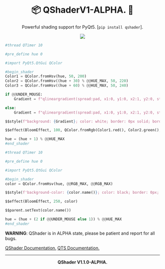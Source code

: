 <h1 align="center">📦 QShaderV1-ALPHA. 💫</h1>
<p align="center">Powerful shading support for PyQt5. [<code>pip install qshader</code>].</p>
<p align="center"><img src="shaders.gif"></p>

```python
#thread QTimer 10

#pre_define hue 0

#import PyQt5.QtGui QColor

#begin_shader
Color1 = QColor.fromHsv(hue, 50, 200)
Color2 = QColor.fromHsv((hue + 30) % @@HUE_MAX, 50, 220)
Color3 = QColor.fromHsv((hue + 60) % @@HUE_MAX, 50, 240)

if @@UNDER_MOUSE:
    Gradient = f"qlineargradient(spread:pad, x1:0, y1:0, x2:1, y2:0, stop:0 {Color1.name()}, stop:{@@MOUSE_POSITION_WIDGET.x() / $$parent.width()} {Color2.name()}, stop:1 {Color3.name()})"

else:
    Gradient = f"qlineargradient(spread:pad, x1:0, y1:0, x2:1, y2:0, stop:0 {Color1.name()}, stop:0.5 {Color2.name()}, stop:1 {Color3.name()})"

$$style(f"background: {Gradient}; color: white; border: 0px solid; border-radius: 1px; font-size: 18px; padding: 15px;")

$$effect(BloomEffect, 100, QColor.fromRgb(Color1.red(), Color2.green(), Color3.blue(), @@RGB_MAX))

hue = (hue + 1) % @@HUE_MAX
#end_shader
```

```python
#thread QTimer 10

#pre_define hue 0

#import PyQt5.QtGui QColor

#begin_shader
color = QColor.fromHsv(hue, @@RGB_MAX, @@RGB_MAX)

$$style(f'background-color: {color.name()}; color: black; border: 0px; font-size: 20px; padding: 30px;')

$$effect(BloomEffect, 250, color)

$$parent.setText(color.name())

hue = (hue + (2 if @@UNDER_MOUSE else 1)) % @@HUE_MAX
#end_shader
```

<b>WARNING</b>: QShader is in ALPHA state, please be patient and report for all bugs.<br>

[QShader Documentation.](https://github.com/xzripper/QShader/blob/main/qshader.md)
[QTS Documentation.](https://github.com/xzripper/QShader/blob/main/qtsdocs.md)

<hr><p align="center"><b>QShader V1.1.0-ALPHA.</b></p>
